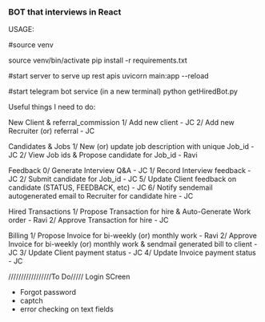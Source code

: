 ### BOT that interviews in React

USAGE:

#source venv

source venv/bin/activate
pip install -r requirements.txt

#start server to serve up rest apis
uvicorn main:app --reload

#start telegram bot service (in a new terminal)
python getHiredBot.py


Useful things I need to do:

New Client & referral_commission
1/ Add new client - JC
2/ Add new Recruiter (or) referral - JC

Candidates & Jobs
1/ New (or) update job description with unique Job_id - JC
2/ View Job ids & Propose candidate for Job_id - Ravi

Feedback
0/ Generate Interview Q&A - JC
1/ Record Interview feedback - JC
2/ Submit candidate for Job_id - JC
5/ Update Client feedback on candidate (STATUS, FEEDBACK, etc) - JC
6/ Notify sendemail autogenerated email to Recruiter for candidate hire - JC

Hired Transactions
1/ Propose Transaction for hire & Auto-Generate Work order - Ravi
2/ Approve Transaction for hire - JC

Billing
1/ Propose Invoice for bi-weekly (or) monthly work - Ravi
2/ Approve Invoice for bi-weekly (or) monthly work & sendmail generated bill to client - JC
3/ Update Client payment status - JC
4/ Update Invoice payment status - JC




/////////////////To Do/////
Login SCreen
- Forgot password
- captch
- error checking on text fields

